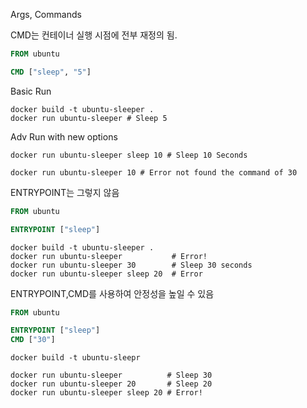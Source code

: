 Args, Commands

CMD는 컨테이너 실행 시점에 전부 재정의 됨.

```Dockerfile
FROM ubuntu

CMD ["sleep", "5"]
```

Basic Run

```shell
docker build -t ubuntu-sleeper .
docker run ubuntu-sleeper # Sleep 5
```

Adv Run with new options

```shell
docker run ubuntu-sleeper sleep 10 # Sleep 10 Seconds

docker run ubuntu-sleeper 10 # Error not found the command of 30
```

ENTRYPOINT는 그렇지 않음

```Dockerfile
FROM ubuntu

ENTRYPOINT ["sleep"]
```

```shell
docker build -t ubuntu-sleeper .
docker run ubuntu-sleeper           # Error!
docker run ubuntu-sleeper 30        # Sleep 30 seconds
docker run ubuntu-sleeper sleep 20  # Error
```

ENTRYPOINT,CMD를 사용하여 안정성을 높일 수 있음

```Dockerfile
FROM ubuntu

ENTRYPOINT ["sleep"]
CMD ["30"]
```

```shell
docker build -t ubuntu-sleepr

docker run ubuntu-sleeper          # Sleep 30
docker run ubuntu-sleeper 20       # Sleep 20
docker run ubuntu-sleeper sleep 20 # Error!
```
